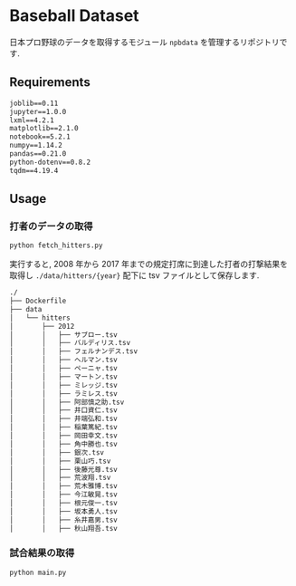 # Baseball Dataset

日本プロ野球のデータを取得するモジュール `npbdata` を管理するリポジトリです.

## Requirements

```txt
joblib==0.11
jupyter==1.0.0
lxml==4.2.1
matplotlib==2.1.0
notebook==5.2.1
numpy==1.14.2
pandas==0.21.0
python-dotenv==0.8.2
tqdm==4.19.4
```

## Usage

### 打者のデータの取得

```bash
python fetch_hitters.py
```

実行すると, 2008 年から 2017 年までの規定打席に到達した打者の打撃結果を取得し `./data/hitters/{year}` 配下に tsv ファイルとして保存します.

```txt
./
├── Dockerfile
├── data
│   └── hitters
│       ├── 2012
│       │   ├── サブロー.tsv
│       │   ├── バルディリス.tsv
│       │   ├── フェルナンデス.tsv
│       │   ├── ヘルマン.tsv
│       │   ├── ペーニャ.tsv
│       │   ├── マートン.tsv
│       │   ├── ミレッジ.tsv
│       │   ├── ラミレス.tsv
│       │   ├── 阿部慎之助.tsv
│       │   ├── 井口資仁.tsv
│       │   ├── 井端弘和.tsv
│       │   ├── 稲葉篤紀.tsv
│       │   ├── 岡田幸文.tsv
│       │   ├── 角中勝也.tsv
│       │   ├── 銀次.tsv
│       │   ├── 栗山巧.tsv
│       │   ├── 後藤光尊.tsv
│       │   ├── 荒波翔.tsv
│       │   ├── 荒木雅博.tsv
│       │   ├── 今江敏晃.tsv
│       │   ├── 根元俊一.tsv
│       │   ├── 坂本勇人.tsv
│       │   ├── 糸井嘉男.tsv
│       │   ├── 秋山翔吾.tsv
```

### 試合結果の取得

```bash
python main.py
```